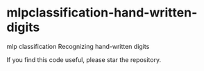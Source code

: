 # mlpclassification-hand-written-digits
mlp classification Recognizing hand-written digits

If you find this code useful, please star the repository.
